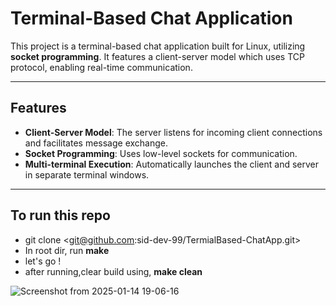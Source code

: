# Terminal-Based Chat Application

This project is a terminal-based chat application built for Linux, utilizing **socket programming**. It features a client-server model which uses TCP protocol, enabling real-time communication.

---

## Features
- **Client-Server Model**: The server listens for incoming client connections and facilitates message exchange.
- **Socket Programming**: Uses low-level sockets for communication.
- **Multi-terminal Execution**: Automatically launches the client and server in separate terminal windows.

---

## To run this repo 

- git clone <git@github.com:sid-dev-99/TermialBased-ChatApp.git>
- In root dir, run **make**
- let's go !
- after running,clear build using, **make clean**



![Screenshot from 2025-01-14 19-06-16](https://github.com/user-attachments/assets/6ba2cf44-0eb6-4b8c-867a-0bc3bf17032c)
